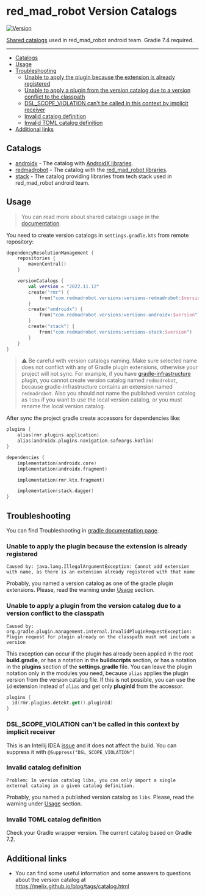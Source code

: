 # red_mad_robot Version Catalogs
[![Version](https://img.shields.io/maven-central/v/com.redmadrobot.versions/versions-redmadrobot?style=flat-square)][mavenCentral]

[Shared catalogs](https://docs.gradle.org/current/userguide/platforms.html#sec:sharing-catalogs) used in red_mad_robot android team.
Gradle 7.4 required.

---

<!-- START doctoc generated TOC please keep comment here to allow auto update -->
<!-- DON'T EDIT THIS SECTION, INSTEAD RE-RUN doctoc TO UPDATE -->

- [Catalogs](#catalogs)
- [Usage](#usage)
- [Troubleshooting](#troubleshooting)
  - [Unable to apply the plugin because the extension is already registered](#unable-to-apply-the-plugin-because-the-extension-is-already-registered)
  - [Unable to apply a plugin from the version catalog due to a version conflict to the classpath](#unable-to-apply-a-plugin-from-the-version-catalog-due-to-a-version-conflict-to-the-classpath)
  - [DSL_SCOPE_VIOLATION can't be called in this context by implicit receiver](#dsl_scope_violation-cant-be-called-in-this-context-by-implicit-receiver)
  - [Invalid catalog definition](#invalid-catalog-definition)
  - [Invalid TOML catalog definition](#invalid-toml-catalog-definition)
- [Additional links](#additional-links)

<!-- END doctoc generated TOC please keep comment here to allow auto update -->

## Catalogs

- [androidx](versions-androidx/libs.versions.toml) - The catalog with [AndroidX libraries](https://developer.android.com/jetpack/androidx/versions).
- [redmadrobot](versions-redmadrobot/libs.versions.toml) - The catalog with the [red_mad_robot libraries](https://github.com/RedMadRobot).
- [stack](versions-stack/libs.versions.toml) - The catalog providing libraries from tech stack used in red_mad_robot android team.

## Usage

> You can read more about shared catalogs usage in the [documentation](https://docs.gradle.org/current/userguide/platforms.html#sec:importing-published-catalog).

You need to create version catalogs in `settings.gradle.kts` from remote repository:

```kotlin
dependencyResolutionManagement {
    repositories {
        mavenCentral()
    }

    versionCatalogs {
        val version = "2022.11.12"
        create("rmr") {
            from("com.redmadrobot.versions:versions-redmadrobot:$version")
        }
        create("androidx") {
            from("com.redmadrobot.versions:versions-androidx:$version")
        }
        create("stack") {
            from("com.redmadrobot.versions:versions-stack:$version")
        }
    }
}
```

> :warning: Be careful with version catalogs naming.
> Make sure selected name does not conflict with any of Gradle plugin extensions, otherwise your project will not sync.
> For example, if you have [gradle-infrastructure](https://github.com/RedMadRobot/gradle-infrastructure) plugin, you cannot create version catalog named `redmadrobot`, because gradle-infrastructure contains an extension named `redmadrobot`.
> Also you should not name the published version catalog as `libs` if you want to use the local version catalog, or you must rename the local version catalog.

After sync the project gradle create accessors for dependencies like:

```kotlin
plugins {
    alias(rmr.plugins.application)
    alias(androidx.plugins.navigation.safeargs.kotlin)
}

dependencies {
    implementation(androidx.core)
    implementation(androidx.fragment)

    implementation(rmr.ktx.fragment)

    implementation(stack.dagger)
}
```

## Troubleshooting

You can find Troubleshooting in [gradle documentation page](https://docs.gradle.org/7.2/userguide/version_catalog_problems.html).

### Unable to apply the plugin because the extension is already registered

```
Caused by: java.lang.IllegalArgumentException: Cannot add extension with name, as there is an extension already registered with that name
```

Probably, you named a version catalog as one of the gradle plugin extensions.
Please, read the warning under [Usage](#usage) section.

### Unable to apply a plugin from the version catalog due to a version conflict to the classpath

```
Caused by: org.gradle.plugin.management.internal.InvalidPluginRequestException: Plugin request for plugin already on the classpath must not include a version
```

This exception can occur if the plugin has already been applied in the root **build.gradle**, or has a notation in the **buildscripts** section, or has a notation in the **plugins** section of the **settings.gradle** file.
You can leave the plugin notation only in the modules you need, because `alias` applies the plugin version from the version catalog file.
If this is not possible, you can use the `id` extension instead of `alias` and get only **pluginId** from the accessor.

```kotlin
plugins {
  id(rmr.plugins.detekt.get().pluginId)
}
```

### DSL_SCOPE_VIOLATION can't be called in this context by implicit receiver

This is an Intellij IDEA [issue](https://youtrack.jetbrains.com/issue/KTIJ-19369) and it does not affect the build.
You can suppress it with `@Suppress("DSL_SCOPE_VIOLATION")`

### Invalid catalog definition

```
Problem: In version catalog libs, you can only import a single external catalog in a given catalog definition.
```

Probably, you named a published version catalog as `libs`.
Please, read the warning under [Usage](#usage) section.

### Invalid TOML catalog definition

Check your Gradle wrapper version. The current catalog based on Gradle 7.2.

## Additional links

- You can find some useful information and some answers to questions about the version catalog at https://melix.github.io/blog/tags/catalog.html

[mavenCentral]: https://search.maven.org/search?q=com.redmadrobot.versions
